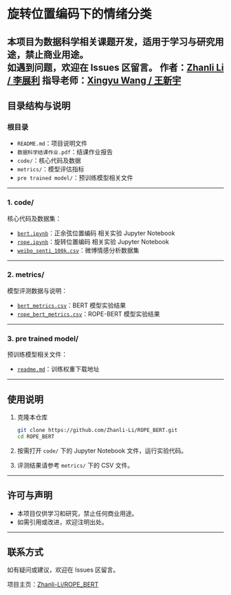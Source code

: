 # 旋转位置编码下的情绪分类

本项目为数据科学相关课题开发，适用于学习与研究用途，禁止商业用途。  
如遇到问题，欢迎在 Issues 区留言。
作者：[Zhanli Li / 李展利](https://zhanli-li.github.io/)
指导老师：[Xingyu Wang / 王新宇](https://wls.zuel.edu.cn/2022/0517/c3776a299072/page.htm)
---

## 目录结构与说明

### 根目录
- `README.md`：项目说明文件
- `数据科学结课作业.pdf`：结课作业报告
- `code/`：核心代码及数据
- `metrics/`：模型评估指标
- `pre trained model/`：预训练模型相关文件

---

### 1. code/
核心代码及数据集：

- [`bert.ipynb`](code/bert.ipynb)：正余弦位置编码 相关实验 Jupyter Notebook
- [`rope.ipynb`](code/rope.ipynb)：旋转位置编码 相关实验 Jupyter Notebook
- [`weibo_senti_100k.csv`](code/weibo_senti_100k.csv)：微博情感分析数据集


---

### 2. metrics/
模型评测数据与说明：

- [`bert_metrics.csv`](metrics/bert_metrics.csv)：BERT 模型实验结果
- [`rope_bert_metrics.csv`](metrics/rope_bert_metrics.csv)：ROPE-BERT 模型实验结果


---

### 3. pre trained model/
预训练模型相关文件：

- [`readme.md`](pre%20trained%20model/readme.md)：训练权重下载地址

---

## 使用说明

1. 克隆本仓库
    ```bash
    git clone https://github.com/Zhanli-Li/ROPE_BERT.git
    cd ROPE_BERT
    ```

2. 按需打开 `code/` 下的 Jupyter Notebook 文件，运行实验代码。
3. 评测结果请参考 `metrics/` 下的 CSV 文件。

---

## 许可与声明

- 本项目仅供学习和研究，禁止任何商业用途。
- 如需引用或改进，欢迎注明出处。

---

## 联系方式

如有疑问或建议，欢迎在 Issues 区留言。

项目主页：[Zhanli-Li/ROPE_BERT](https://github.com/Zhanli-Li/ROPE_BERT)
